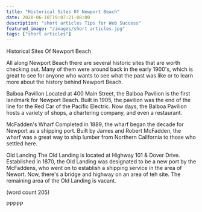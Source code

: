 ```yaml
---
title: "Historical Sites Of Newport Beach"
date: 2020-06-10T19:07:21-08:00
description: "short articles Tips for Web Success"
featured_image: "/images/short articles.jpg"
tags: ["short articles"]
---
```


Historical Sites Of Newport Beach

All along Newport Beach there are several historic
sites that are worth checking out.  Many of them
were around back in the early 1900's, which is
great to see for anyone who wants to see what the
past was like or to learn more about the history
behind Newport Beach.

Balboa Pavilion
Located at 400 Main Street, the Balboa Pavilion 
is the first landmark for Newport Beach.  Built in
1905, the pavilion was the end of the line for the
Red Car of the Pacific Electric.  Now days, the
Balboa Pavilion hosts a variety of shops, a 
chartering company, and even a restaurant.

McFadden's Wharf
Completed in 1889, the wharf began the decade for
Newport as a shipping port.  Built by James and 
Robert McFadden, the wharf was a great way to ship
lumber from Northern California to those who
settled here.

Old Landing
The Old Landing is located at Highway 101 & Dover
Drive.  Established in 1870, the Old Landing was
designated to be a new port by the McFaddens, who 
went on to establish a shipping service in the area
of Newort.  Now, there's a bridge and highway on
an area of teh site.  The remaining area of the 
Old Landing is vacant.

(word count 205)

PPPPP
